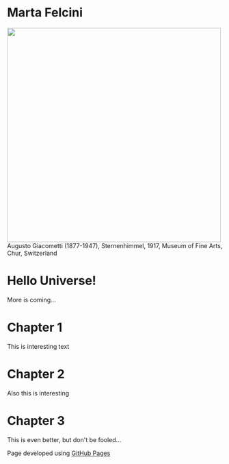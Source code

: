 # Marta Felcini
<img src="https://user-images.githubusercontent.com/39876967/188236115-a7769732-4f78-44a9-95d0-adeeb070aa02.jpg" width="500" height="500">
Augusto Giacometti (1877-1947), Sternenhimmel, 1917, Museum of Fine Arts, Chur, Switzerland​​

# Hello Universe!
More is coming...
# Chapter 1
This is interesting text
# Chapter 2
Also this is interesting
# Chapter 3
This is even better, but don't be fooled...


Page developed using <a href="https://docs.github.com/en/pages/getting-started-with-github-pages/about-github-pages">GitHub Pages</a>
